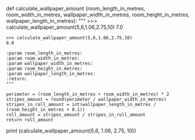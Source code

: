 def calculate_wallpaper_amount (room_length_in_metres,
                                room_width_in_metres,
                                wallpaper_width_in_metres,
                                room_height_in_metres,
                                wallpaper_length_in_metres):
    """
    >>> calculate_wallpaper_amount(5,6,1.06,2.75,10)
    7.0

    >>> calculate_wallpaper_amount(5,6,1.06,2.75,10)
    8.0

    :param room_length_in_metres:
    :param room_width_in_metres:
    :param wallpaper_width_in_metres:
    :param room_height_in_metres:
    :param wallpaper_length_in_metres:
    :return:
    """

    perimeter = (room_length_in_metres + room_width_in_metres) * 2
    stripes_amount = round(perimeter / wallpaper_width_in_metres)
    stripes_in_roll_amount = int(wallpaper_length_in_metres / (room_height_in_metres + 0.1))
    roll_amount = stripes_amount / stripes_in_roll_amount
    return roll_amount

print (calculate_wallpaper_amount(5,6, 1.06, 2.75, 10))
